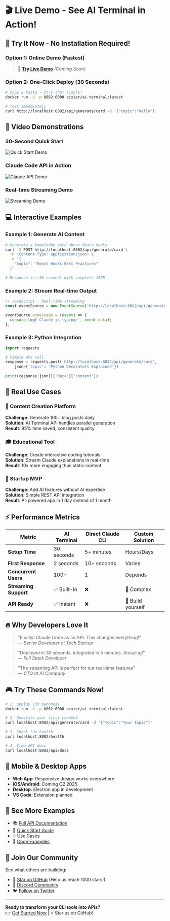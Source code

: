 # 🎬 Live Demo - See AI Terminal in Action!

## 🚀 Try It Now - No Installation Required!

### Option 1: Online Demo (Fastest)
> 🔗 **[Try Live Demo](https://aiterm.demo)** *(Coming Soon)*

### Option 2: One-Click Deploy (30 Seconds)
```bash
# Copy & Paste - It's that simple!
docker run -d -p 8082:6000 aixier/ai-terminal:latest

# Test immediately
curl http://localhost:8082/api/generate/card -d '{"topic":"Hello"}'
```

## 🎥 Video Demonstrations

### 30-Second Quick Start
![Quick Start Demo](https://github.com/aixier/AI_Terminal/assets/demo/quickstart.gif)

### Claude Code API in Action
![Claude API Demo](https://github.com/aixier/AI_Terminal/assets/demo/claude-api.gif)

### Real-time Streaming Demo
![Streaming Demo](https://github.com/aixier/AI_Terminal/assets/demo/streaming.gif)

## 💻 Interactive Examples

### Example 1: Generate AI Content
```bash
# Generate a knowledge card about React Hooks
curl -X POST http://localhost:8082/api/generate/card \
  -H "Content-Type: application/json" \
  -d '{
    "topic": "React Hooks Best Practices"
  }'

# Response in ~30 seconds with complete JSON
```

### Example 2: Stream Real-time Output
```javascript
// JavaScript - Real-time streaming
const eventSource = new EventSource('http://localhost:8082/api/generate/card/stream');

eventSource.onmessage = (event) => {
  console.log('Claude is typing:', event.data);
};
```

### Example 3: Python Integration
```python
import requests

# Simple API call
response = requests.post('http://localhost:8082/api/generate/card',
    json={'topic': 'Python Decorators Explained'})
    
print(response.json()['data']['content'])
```

## 🎯 Real Use Cases

### 📝 Content Creation Platform
**Challenge**: Generate 100+ blog posts daily  
**Solution**: AI Terminal API handles parallel generation  
**Result**: 95% time saved, consistent quality

### 🎓 Educational Tool
**Challenge**: Create interactive coding tutorials  
**Solution**: Stream Claude explanations in real-time  
**Result**: 10x more engaging than static content

### 🚀 Startup MVP
**Challenge**: Add AI features without AI expertise  
**Solution**: Simple REST API integration  
**Result**: AI-powered app in 1 day instead of 1 month

## ⚡ Performance Metrics

| Metric | AI Terminal | Direct Claude CLI | Custom Solution |
|--------|------------|-------------------|-----------------|
| **Setup Time** | 30 seconds | 5+ minutes | Hours/Days |
| **First Response** | 2 seconds | 10+ seconds | Varies |
| **Concurrent Users** | 100+ | 1 | Depends |
| **Streaming Support** | ✅ Built-in | ❌ | 🔧 Complex |
| **API Ready** | ✅ Instant | ❌ | 🔧 Build yourself |

## 🔥 Why Developers Love It

> "Finally! Claude Code as an API. This changes everything!"  
> — *Senior Developer at Tech Startup*

> "Deployed in 30 seconds, integrated in 5 minutes. Amazing!"  
> — *Full Stack Developer*

> "The streaming API is perfect for our real-time features"  
> — *CTO at AI Company*

## 🎮 Try These Commands Now!

```bash
# 1. Deploy (30 seconds)
docker run -d -p 8082:6000 aixier/ai-terminal:latest

# 2. Generate your first content
curl localhost:8082/api/generate/card -d '{"topic":"Your Topic"}'

# 3. Check the health
curl localhost:8082/health

# 4. View API docs
curl localhost:8082/api/docs
```

## 📱 Mobile & Desktop Apps

- **Web App**: Responsive design works everywhere
- **iOS/Android**: Coming Q2 2025
- **Desktop**: Electron app in development
- **VS Code**: Extension planned

## 🌟 See More Examples

- 📚 [Full API Documentation](CLAUDE_CODE_API.md)
- 🚀 [Quick Start Guide](CLAUDE_CODE_API_QUICKSTART.md)
- 💡 [Use Cases](examples/)
- 🎯 [Code Examples](examples/claude-code-api/)

## 🤝 Join Our Community

See what others are building:
- 🌟 [Star on GitHub](https://github.com/aixier/AI_Terminal) (Help us reach 1000 stars!)
- 💬 [Discord Community](https://discord.gg/ai-terminal)
- 🐦 [Follow on Twitter](https://twitter.com/AITerminal)

---

**Ready to transform your CLI tools into APIs?**  
👉 [Get Started Now](https://github.com/aixier/AI_Terminal) | ⭐ Star us on GitHub!